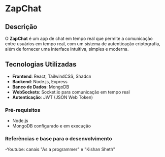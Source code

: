 # ZapChat

## Descrição

O **ZapChat** é um app de chat em tempo real que permite a comunicação entre usuários em tempo real, com um sistema de autenticação criptografia, além de fornecer uma interface intuitiva, simples e moderna.

## Tecnologias Utilizadas

- **Frontend**: React, TailwindCSS, Shadcn
- **Backend**: Node.js, Express
- **Banco de Dados**: MongoDB
- **WebSockets**: Socket.io para comunicação em tempo real
- **Autenticação**: JWT (JSON Web Token)


### Pré-requisitos

- Node.js 
- MongoDB configurado e em execução


### Referências e base para o desenvolvimento

-Youtube: canais "As a programmer" e "Kishan Sheth"
